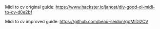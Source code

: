 Midi to cv original guide:
https://www.hackster.io/janost/diy-good-ol-midi-to-cv-d0e2bf

Midi to cv improved guide:
https://github.com/beau-seidon/goMIDI2CV